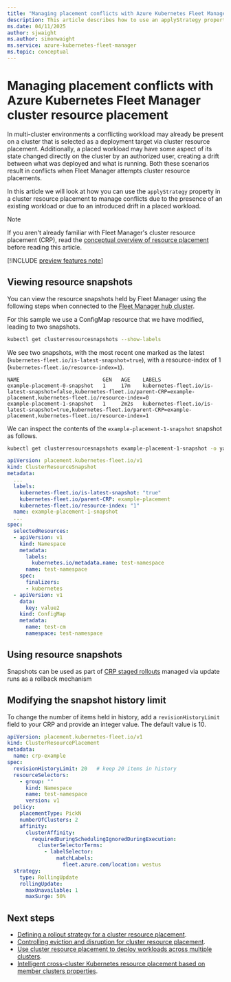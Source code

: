 ```yaml
---
title: "Managing placement conflicts with Azure Kubernetes Fleet Manager cluster resource placement"
description: This article describes how to use an applyStrategy property to control how Fleet Manager handles existing workloads or placed workload drifts.
ms.date: 04/11/2025
author: sjwaight
ms.author: simonwaight
ms.service: azure-kubernetes-fleet-manager
ms.topic: conceptual
---
```


# Managing placement conflicts with Azure Kubernetes Fleet Manager cluster resource placement

In multi-cluster environments a conflicting workload may already be present on a cluster that is selected as a deployment target via cluster resource placement. Additionally, a placed workload may have some aspect of its state changed directly on the cluster by an authorized user, creating a drift between what was deployed and what is running. Both these scenarios result in conflicts when Fleet Manager attempts cluster resource placements.

In this article we will look at how you can use the `applyStrategy` property in a cluster resource placement to manage conflicts due to the presence of an existing workload or due to an introduced drift in a placed workload.

> [!NOTE]
> If you aren't already familiar with Fleet Manager's cluster resource placement (CRP), read the [conceptual overview of resource placement][learn-conceptual-crp] before reading this article.

[!INCLUDE [preview features note](./includes/preview/preview-callout.md)]

## Viewing resource snapshots

You can view the resource snapshots held by Fleet Manager using the following steps when connected to the [Fleet Manager hub cluster][fleet-hub-cluster].

For this sample we use a ConfigMap resource that we have modified, leading to two snapshots.

```bash
kubectl get clusterresourcesnapshots --show-labels
```

We see two snapshots, with the most recent one marked as the latest (`kubernetes-fleet.io/is-latest-snapshot=true`), with a resource-index of 1 (`kubernetes-fleet.io/resource-index=1`).

```output
NAME                           GEN   AGE    LABELS
example-placement-0-snapshot   1     17m    kubernetes-fleet.io/is-latest-snapshot=false,kubernetes-fleet.io/parent-CRP=example-placement,kubernetes-fleet.io/resource-index=0
example-placement-1-snapshot   1     2m2s   kubernetes-fleet.io/is-latest-snapshot=true,kubernetes-fleet.io/parent-CRP=example-placement,kubernetes-fleet.io/resource-index=1
```

We can inspect the contents of the `example-placement-1-snapshot` snapshot as follows.

```bash
kubectl get clusterresourcesnapshots example-placement-1-snapshot -o yaml
```

```yaml
apiVersion: placement.kubernetes-fleet.io/v1
kind: ClusterResourceSnapshot
metadata:
  ...
  labels:
    kubernetes-fleet.io/is-latest-snapshot: "true"
    kubernetes-fleet.io/parent-CRP: example-placement
    kubernetes-fleet.io/resource-index: "1"
  name: example-placement-1-snapshot
  ...
spec:
  selectedResources:
  - apiVersion: v1
    kind: Namespace
    metadata:
      labels:
        kubernetes.io/metadata.name: test-namespace
      name: test-namespace
    spec:
      finalizers:
      - kubernetes
  - apiVersion: v1
    data:
      key: value2
    kind: ConfigMap
    metadata:
      name: test-cm
      namespace: test-namespace
```

## Using resource snapshots

Snapshots can be used as part of [CRP staged rollouts][crp-staged-rollouts] managed via update runs as a rollback mechanism

## Modifying the snapshot history limit

To change the number of items held in history, add a `revisionHistoryLimit` field to your CRP and provide an integer value. The default value is 10.

```yaml
apiVersion: placement.kubernetes-fleet.io/v1
kind: ClusterResourcePlacement
metadata:
  name: crp-example
spec:
  revisionHistoryLimit: 20   # keep 20 items in history
  resourceSelectors:
    - group: ""
      kind: Namespace
      name: test-namespace
      version: v1
  policy:
    placementType: PickN
    numberOfClusters: 2
    affinity:
      clusterAffinity:
        requiredDuringSchedulingIgnoredDuringExecution:
          clusterSelectorTerms:
            - labelSelector:
                matchLabels:
                  fleet.azure.com/location: westus
  strategy:
    type: RollingUpdate
    rollingUpdate:
      maxUnavailable: 1
      maxSurge: 50%
```

## Next steps

* [Defining a rollout strategy for a cluster resource placement](./concepts-rollout-strategy.md).
* [Controlling eviction and disruption for cluster resource placement](./concepts-eviction-disruption.md).
* [Use cluster resource placement to deploy workloads across multiple clusters](./quickstart-resource-propagation.md).
* [Intelligent cross-cluster Kubernetes resource placement based on member clusters properties](./intelligent-resource-placement.md).

<!-- LINKS - external -->
[learn-conceptual-crp]: ./concepts-resource-propagation.md
[fleet-hub-cluster]: ./access-fleet-hub-cluster-kubernetes-api.md
[crp-staged-rollouts]: ./concepts-rollout-strategy.md#staged-update-strategy-preview
